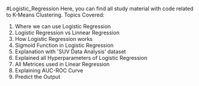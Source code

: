 #Logistic_Regression
Here, you can find all study material with code related to K-Means Clustering. Topics Covered:

1. Where we can use Logistic Regression
2. Logistic Regression vs Linnear Regression
3. How Logistic Regression works
4. Sigmoid Function in Logistic Regression
5. Explanation with 'SUV Data Analysis' dataset
6. Explained all Hyperparameters of Logistic Regression
7. All Metrices used in Linear Regression
8. Explaining AUC-ROC Curve
9. Predict the Output
